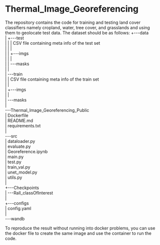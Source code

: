 # Thermal_Image_Georeferencing

The repository contains the code for training and testing land cover classifiers namely cropland, water, tree cover, and grasslands and using them to geolocate test data.
The dataset should be as follows:
+---data  
|   +---test  
|   |   |   CSV file containing meta info of the test set  
|   |   |   
|   |   +---imgs  
|   |   |       
|   |   \---masks  
|   |           
|   \---train  
|       |   CSV file containing meta info of the train set  
|       |   
|       +---imgs  
|       |       
|       \---masks  
|               
\---Thermal_Image_Georeferencing_Public  
    |   Dockerfile  
    |   README.md  
    |   requirements.txt  
    |   
    \---src  
        |   dataloader.py  
        |   evaluate.py  
        |   Georeference.ipynb  
        |   main.py  
        |   test.py  
        |   train_val.py  
        |   unet_model.py  
        |   utils.py  
        |   
        +---Checkpoints  
        |   \---Rall_classOfInterest  
        |               
        +---configs  
        |       config.yaml  
        |       
        \---wandb  

                
To reproduce the result without running into docker problems, you can use the docker file to create the same image and use the container to run the code. 
